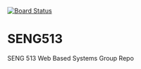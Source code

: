 [![Board Status](https://dev.azure.com/kentwong1/3a4ab6fb-6f2b-4ab5-a1ea-231db673f1e1/eac14e27-f3f1-4e94-885b-6bdaeed72628/_apis/work/boardbadge/44a04a82-b02f-4469-9867-40ca2ebdf0bc)](https://dev.azure.com/kentwong1/3a4ab6fb-6f2b-4ab5-a1ea-231db673f1e1/_boards/board/t/eac14e27-f3f1-4e94-885b-6bdaeed72628/Microsoft.RequirementCategory)
# SENG513
SENG 513 Web Based Systems Group Repo
